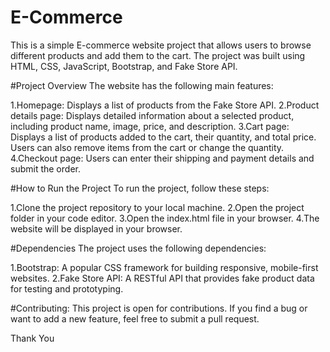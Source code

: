 # E-Commerce

This is a simple E-commerce website project that allows users to browse different products and add them to the cart. 
The project was built using HTML, CSS, JavaScript, Bootstrap, and Fake Store API.

#Project Overview
The website has the following main features:

1.Homepage: Displays a list of products from the Fake Store API.
2.Product details page: Displays detailed information about a selected product, including product name, image, price, and description.
3.Cart page: Displays a list of products added to the cart, their quantity, and total price. Users can also remove items from the cart or change the quantity.
4.Checkout page: Users can enter their shipping and payment details and submit the order.

#How to Run the Project
To run the project, follow these steps:

1.Clone the project repository to your local machine.
2.Open the project folder in your code editor.
3.Open the index.html file in your browser.
4.The website will be displayed in your browser.

#Dependencies
The project uses the following dependencies:

1.Bootstrap: A popular CSS framework for building responsive, mobile-first websites.
2.Fake Store API: A RESTful API that provides fake product data for testing and prototyping.


#Contributing:
This project is open for contributions. 
If you find a bug or want to add a new feature, feel free to submit a pull request.


Thank You

